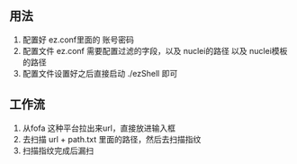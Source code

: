 ## 用法
1. 配置好 ez.conf里面的 账号密码
2. 配置文件 ez.conf 需要配置过滤的字段，以及 nuclei的路径 以及 nuclei模板的路径
2. 配置文件设置好之后直接启动 ./ezShell 即可

## 工作流
1. 从fofa 这种平台拉出来url，直接放进输入框
2. 去扫描 url + path.txt 里面的路径，然后去扫描指纹
3. 扫描指纹完成后漏扫

